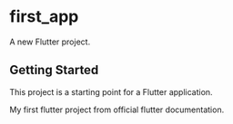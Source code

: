 # first_app

A new Flutter project.

## Getting Started

This project is a starting point for a Flutter application.

My first flutter project from official flutter documentation.

